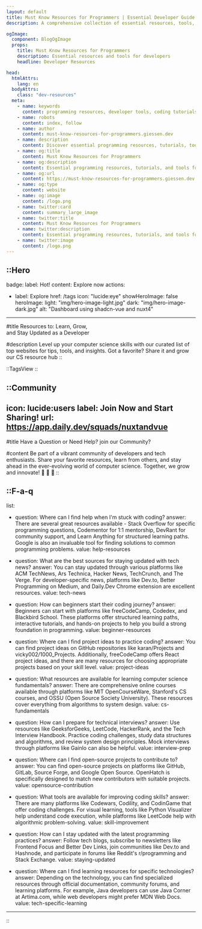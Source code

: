 ```yaml
---
layout: default
title: Must Know Resources for Programmers | Essential Developer Guide
description: A comprehensive collection of essential resources, tools, and guides for programmers and developers at all skill levels.

ogImage:
  component: BlogOgImage
  props:
    title: Must Know Resources for Programmers
    description: Essential resources and tools for developers
    headline: Developer Resources

head:
  htmlAttrs:
    lang: en
  bodyAttrs:
    class: "dev-resources"
  meta:
    - name: keywords
      content: programming resources, developer tools, coding tutorials, tech news, software development, learning resources
    - name: robots
      content: index, follow
    - name: author
      content: must-know-resources-for-programmers.giessen.dev
    - name: description
      content: Discover essential programming resources, tutorials, tools, and guides for developers of all levels.
    - name: og:title
      content: Must Know Resources for Programmers
    - name: og:description
      content: Essential programming resources, tutorials, and tools for developers
    - name: og:url
      content: https://must-know-resources-for-programmers.giessen.dev
    - name: og:type
      content: website
    - name: og:image
      content: /logo.png
    - name: twitter:card
      content: summary_large_image
    - name: twitter:title
      content: Must Know Resources for Programmers
    - name: twitter:description
      content: Essential programming resources, tutorials, and tools for developers
    - name: twitter:image
      content: /logo.png
---
```


::Hero
---
badge:
  label: Hot!
  content: Explore now
actions:
  - label: Explore
    href: /tags
    icon: "lucide:eye"
showHeroImage: false
heroImage:
  light: "img/hero-image-light.jpg"
  dark: "img/hero-image-dark.jpg"
  alt: "Dashboard using shadcn-vue and nuxt4"

---
#title
Resources to:
<span class="gradient-text"> Learn, Grow, <br>
and Stay Updated </span>
as a Developer

#description
Level up your computer science skills with our curated list of top websites for tips, tools, and insights. Got a favorite? Share it and grow our CS resource hub
::


::TagsView
::

::Community
---
icon: lucide:users
label: Join Now and Start Sharing!
url: https://app.daily.dev/squads/nuxtandvue
---
#title
Have a Question or Need Help?
join our <span class="gradient-text"> Community? </span>

#content
Be part of a vibrant community of developers and tech enthusiasts. Share your favorite resources, learn from others, and stay ahead in the ever-evolving world of computer science. Together, we grow and innovate!
 🚀 🚀 🚀
::



::F-a-q
---
list:
  - question: Where can I find help when I'm stuck with coding?
    answer: There are several great resources available - Stack Overflow for specific programming questions, Codementor for 1:1 mentorship, DevRant for community support, and Learn Anything for structured learning paths. Google is also an invaluable tool for finding solutions to common programming problems.
    value: help-resources

  - question: What are the best sources for staying updated with tech news?
    answer: You can stay updated through various platforms like ACM TechNews, Ars Technica, Hacker News, TechCrunch, and The Verge. For developer-specific news, platforms like Dev.to, Better Programming on Medium, and Daily.Dev Chrome extension are excellent resources.
    value: tech-news

  - question: How can beginners start their coding journey?
    answer: Beginners can start with platforms like freeCodeCamp, Codedex, and Blackbird School. These platforms offer structured learning paths, interactive tutorials, and hands-on projects to help you build a strong foundation in programming.
    value: beginner-resources

  - question: Where can I find project ideas to practice coding?
    answer: You can find project ideas on GitHub repositories like karan/Projects and vicky002/1000_Projects. Additionally, freeCodeCamp offers React project ideas, and there are many resources for choosing appropriate projects based on your skill level.
    value: project-ideas

  - question: What resources are available for learning computer science fundamentals?
    answer: There are comprehensive online courses available through platforms like MIT OpenCourseWare, Stanford's CS courses, and OSSU (Open Source Society University). These resources cover everything from algorithms to system design.
    value: cs-fundamentals

  - question: How can I prepare for technical interviews?
    answer: Use resources like GeeksforGeeks, LeetCode, HackerRank, and the Tech Interview Handbook. Practice coding challenges, study data structures and algorithms, and review system design principles. Mock interviews through platforms like Gainlo can also be helpful.
    value: interview-prep

  - question: Where can I find open-source projects to contribute to?
    answer: You can find open-source projects on platforms like GitHub, GitLab, Source Forge, and Google Open Source. OpenHatch is specifically designed to match new contributors with suitable projects.
    value: opensource-contribution

  - question: What tools are available for improving coding skills?
    answer: There are many platforms like Codewars, Codility, and CodinGame that offer coding challenges. For visual learning, tools like Python Visualizer help understand code execution, while platforms like LeetCode help with algorithmic problem-solving.
    value: skill-improvement

  - question: How can I stay updated with the latest programming practices?
    answer: Follow tech blogs, subscribe to newsletters like Frontend Focus and Better Dev Links, join communities like Dev.to and Hashnode, and participate in forums like Reddit's r/programming and Stack Exchange.
    value: staying-updated

  - question: Where can I find learning resources for specific technologies?
    answer: Depending on the technology, you can find specialized resources through official documentation, community forums, and learning platforms. For example, Java developers can use Java Corner at Artima.com, while web developers might prefer MDN Web Docs.
    value: tech-specific-learning
---
::
